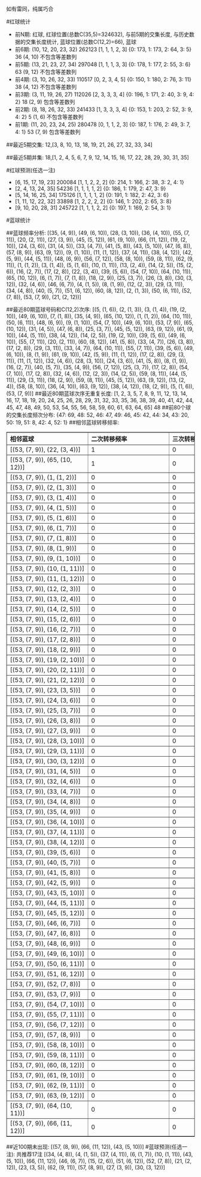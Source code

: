 <!-- 
.. title: 大乐透10021期(2010-02-24)数据分析报告
.. slug: dlott-10021-2010-02-24-report
.. date: 2010-02-25 08:00:00 UTC+08:00
.. tags: Lottery
.. link: 
.. description: 
.. type: text
-->

如有雷同，纯属巧合

<!-- TEASER_END-->

#红球统计

- 前N期: 红球, 红球位置(总数C(35,5)=324632), 与前5期的交集长度, 与历史数据的交集长度统计, 蓝球位置(总数C(12,2)=66), 蓝球
- 前6期: (10, 12, 20, 23, 32) 262123 [1, 1, 1, 2, 3] {0: 173, 1: 173, 2: 64, 3: 5} 36 (4, 10) 不包含等差数列
- 前5期: (13, 21, 23, 27, 34) 297048 [1, 1, 1, 3, 3] {0: 178, 1: 177, 2: 55, 3: 6} 63 (9, 12) 不包含等差数列
- 前4期: (3, 10, 26, 32, 33) 110517 [0, 2, 3, 4, 5] {0: 150, 1: 180, 2: 76, 3: 11} 38 (4, 12) 不包含等差数列
- 前3期: (3, 11, 19, 26, 27) 112026 [2, 3, 3, 3, 4] {0: 196, 1: 171, 2: 40, 3: 9, 4: 2} 18 (2, 9) 包含等差数列
- 前2期: (8, 18, 26, 32, 33) 241433 [1, 3, 3, 3, 4] {0: 153, 1: 203, 2: 52, 3: 9, 4: 2} 5 (1, 6) 不包含等差数列
- 前1期: (11, 20, 23, 24, 25) 280478 [0, 1, 1, 2, 3] {0: 187, 1: 176, 2: 49, 3: 7, 4: 1} 53 (7, 9) 包含等差数列

##最近5期交集:
12,[3, 8, 10, 13, 18, 19, 21, 26, 27, 32, 33, 34]

##最近5期并集:
18,[1, 2, 4, 5, 6, 7, 9, 12, 14, 15, 16, 17, 22, 28, 29, 30, 31, 35]

#红球预测(任选一注)

- [6, 15, 17, 19, 23] 200084 [1, 1, 2, 2, 2] {0: 214, 1: 166, 2: 38, 3: 2, 4: 1}
- [2, 4, 13, 24, 35] 54236 [1, 1, 1, 1, 2] {0: 186, 1: 179, 2: 47, 3: 9}
- [5, 14, 16, 25, 34] 175126 [1, 1, 1, 1, 2] {0: 191, 1: 182, 2: 42, 3: 6}
- [1, 11, 12, 22, 32] 33898 [1, 2, 2, 2, 2] {0: 146, 1: 202, 2: 65, 3: 8}
- [9, 10, 20, 28, 31] 245722 [1, 1, 1, 2, 2] {0: 197, 1: 169, 2: 54, 3: 1}

#蓝球统计

##蓝球频率分析:
[(35, (4, 9)), (49, (6, 10)), (28, (3, 10)), (36, (4, 10)), (55, (7, 11)), (20, (2, 11)), (27, (3, 9)), (45, (5, 12)), (61, (9, 10)), (66, (11, 12)), (19, (2, 10)), (24, (3, 6)), (31, (4, 5)), (33, (4, 7)), (41, (5, 8)), (43, (5, 10)), (47, (6, 8)), (57, (8, 9)), (63, (9, 12)), (9, (1, 10)), (11, (1, 12)), (37, (4, 11)), (38, (4, 12)), (42, (5, 9)), (44, (5, 11)), (48, (6, 9)), (56, (7, 12)), (58, (8, 10)), (59, (8, 11)), (62, (9, 11)), (1, (1, 2)), (3, (1, 4)), (5, (1, 6)), (10, (1, 11)), (13, (2, 4)), (14, (2, 5)), (15, (2, 6)), (16, (2, 7)), (17, (2, 8)), (22, (3, 4)), (39, (5, 6)), (54, (7, 10)), (64, (10, 11)), (65, (10, 12)), (6, (1, 7)), (7, (1, 8)), (18, (2, 9)), (25, (3, 7)), (26, (3, 8)), (30, (3, 12)), (32, (4, 6)), (46, (6, 7)), (4, (1, 5)), (8, (1, 9)), (12, (2, 3)), (29, (3, 11)), (34, (4, 8)), (40, (5, 7)), (51, (6, 12)), (60, (8, 12)), (2, (1, 3)), (50, (6, 11)), (52, (7, 8)), (53, (7, 9)), (21, (2, 12))]

##最近80期蓝球号码和C(12,2)次序:
[(5, (1, 6)), (2, (1, 3)), (3, (1, 4)), (19, (2, 10)), (49, (6, 10)), (7, (1, 8)), (35, (4, 9)), (65, (10, 12)), (1, (1, 2)), (64, (10, 11)), (50, (6, 11)), (48, (6, 9)), (9, (1, 10)), (54, (7, 10)), (49, (6, 10)), (53, (7, 9)), (65, (10, 12)), (31, (4, 5)), (47, (6, 8)), (25, (3, 7)), (45, (5, 12)), (63, (9, 12)), (61, (9, 10)), (44, (5, 11)), (38, (4, 12)), (14, (2, 5)), (19, (2, 10)), (39, (5, 6)), (49, (6, 10)), (55, (7, 11)), (20, (2, 11)), (60, (8, 12)), (41, (5, 8)), (33, (4, 7)), (26, (3, 8)), (17, (2, 8)), (29, (3, 11)), (33, (4, 7)), (64, (10, 11)), (55, (7, 11)), (39, (5, 6)), (49, (6, 10)), (8, (1, 9)), (61, (9, 10)), (42, (5, 9)), (11, (1, 12)), (17, (2, 8)), (29, (3, 11)), (11, (1, 12)), (32, (4, 6)), (28, (3, 10)), (24, (3, 6)), (41, (5, 8)), (8, (1, 9)), (16, (2, 7)), (40, (5, 7)), (35, (4, 9)), (56, (7, 12)), (25, (3, 7)), (17, (2, 8)), (54, (7, 10)), (17, (2, 8)), (32, (4, 6)), (12, (2, 3)), (14, (2, 5)), (59, (8, 11)), (44, (5, 11)), (29, (3, 11)), (18, (2, 9)), (59, (8, 11)), (45, (5, 12)), (63, (9, 12)), (13, (2, 4)), (58, (8, 10)), (36, (4, 10)), (63, (9, 12)), (38, (4, 12)), (18, (2, 9)), (5, (1, 6)), (53, (7, 9))]
##最近80期蓝球次序无重复长度:
[1, 2, 3, 5, 7, 8, 9, 11, 12, 13, 14, 16, 17, 18, 19, 20, 24, 25, 26, 28, 29, 31, 32, 33, 35, 36, 38, 39, 40, 41, 42, 44, 45, 47, 48, 49, 50, 53, 54, 55, 56, 58, 59, 60, 61, 63, 64, 65] 48
##前80个球的交集长度频次分布:
{47: 69, 48: 52, 46: 47, 49: 46, 45: 42, 44: 34, 43: 20, 50: 19, 51: 8, 42: 4, 52: 1}
##相邻蓝球转移频率:
<table border="1" class="table table-striped dataframe">
  <thead>
    <tr style="text-align: left;">
      <th style="min-width: 200px;">相邻蓝球</th>
      <th style="min-width: 200px;">二次转移频率</th>
      <th style="min-width: 200px;">三次转移频率</th>
    </tr>
  </thead>
  <tbody>
    <tr>
      <td>   [(53, (7, 9)), (22, (3, 4))]</td>
      <td> 1</td>
      <td> 0</td>
    </tr>
    <tr>
      <td> [(53, (7, 9)), (65, (10, 12))]</td>
      <td> 1</td>
      <td> 0</td>
    </tr>
    <tr>
      <td>    [(53, (7, 9)), (1, (1, 2))]</td>
      <td> 0</td>
      <td> 0</td>
    </tr>
    <tr>
      <td>    [(53, (7, 9)), (2, (1, 3))]</td>
      <td> 0</td>
      <td> 0</td>
    </tr>
    <tr>
      <td>    [(53, (7, 9)), (3, (1, 4))]</td>
      <td> 0</td>
      <td> 0</td>
    </tr>
    <tr>
      <td>    [(53, (7, 9)), (4, (1, 5))]</td>
      <td> 0</td>
      <td> 0</td>
    </tr>
    <tr>
      <td>    [(53, (7, 9)), (5, (1, 6))]</td>
      <td> 0</td>
      <td> 0</td>
    </tr>
    <tr>
      <td>    [(53, (7, 9)), (6, (1, 7))]</td>
      <td> 0</td>
      <td> 0</td>
    </tr>
    <tr>
      <td>    [(53, (7, 9)), (7, (1, 8))]</td>
      <td> 0</td>
      <td> 0</td>
    </tr>
    <tr>
      <td>    [(53, (7, 9)), (8, (1, 9))]</td>
      <td> 0</td>
      <td> 0</td>
    </tr>
    <tr>
      <td>   [(53, (7, 9)), (9, (1, 10))]</td>
      <td> 0</td>
      <td> 0</td>
    </tr>
    <tr>
      <td>  [(53, (7, 9)), (10, (1, 11))]</td>
      <td> 0</td>
      <td> 0</td>
    </tr>
    <tr>
      <td>  [(53, (7, 9)), (11, (1, 12))]</td>
      <td> 0</td>
      <td> 0</td>
    </tr>
    <tr>
      <td>   [(53, (7, 9)), (12, (2, 3))]</td>
      <td> 0</td>
      <td> 0</td>
    </tr>
    <tr>
      <td>   [(53, (7, 9)), (13, (2, 4))]</td>
      <td> 0</td>
      <td> 0</td>
    </tr>
    <tr>
      <td>   [(53, (7, 9)), (14, (2, 5))]</td>
      <td> 0</td>
      <td> 0</td>
    </tr>
    <tr>
      <td>   [(53, (7, 9)), (15, (2, 6))]</td>
      <td> 0</td>
      <td> 0</td>
    </tr>
    <tr>
      <td>   [(53, (7, 9)), (16, (2, 7))]</td>
      <td> 0</td>
      <td> 0</td>
    </tr>
    <tr>
      <td>   [(53, (7, 9)), (17, (2, 8))]</td>
      <td> 0</td>
      <td> 0</td>
    </tr>
    <tr>
      <td>   [(53, (7, 9)), (18, (2, 9))]</td>
      <td> 0</td>
      <td> 0</td>
    </tr>
    <tr>
      <td>  [(53, (7, 9)), (19, (2, 10))]</td>
      <td> 0</td>
      <td> 0</td>
    </tr>
    <tr>
      <td>  [(53, (7, 9)), (20, (2, 11))]</td>
      <td> 0</td>
      <td> 0</td>
    </tr>
    <tr>
      <td>  [(53, (7, 9)), (21, (2, 12))]</td>
      <td> 0</td>
      <td> 0</td>
    </tr>
    <tr>
      <td>   [(53, (7, 9)), (23, (3, 5))]</td>
      <td> 0</td>
      <td> 0</td>
    </tr>
    <tr>
      <td>   [(53, (7, 9)), (24, (3, 6))]</td>
      <td> 0</td>
      <td> 0</td>
    </tr>
    <tr>
      <td>   [(53, (7, 9)), (25, (3, 7))]</td>
      <td> 0</td>
      <td> 0</td>
    </tr>
    <tr>
      <td>   [(53, (7, 9)), (26, (3, 8))]</td>
      <td> 0</td>
      <td> 0</td>
    </tr>
    <tr>
      <td>   [(53, (7, 9)), (27, (3, 9))]</td>
      <td> 0</td>
      <td> 0</td>
    </tr>
    <tr>
      <td>  [(53, (7, 9)), (28, (3, 10))]</td>
      <td> 0</td>
      <td> 0</td>
    </tr>
    <tr>
      <td>  [(53, (7, 9)), (29, (3, 11))]</td>
      <td> 0</td>
      <td> 0</td>
    </tr>
    <tr>
      <td>  [(53, (7, 9)), (30, (3, 12))]</td>
      <td> 0</td>
      <td> 0</td>
    </tr>
    <tr>
      <td>   [(53, (7, 9)), (31, (4, 5))]</td>
      <td> 0</td>
      <td> 0</td>
    </tr>
    <tr>
      <td>   [(53, (7, 9)), (32, (4, 6))]</td>
      <td> 0</td>
      <td> 0</td>
    </tr>
    <tr>
      <td>   [(53, (7, 9)), (33, (4, 7))]</td>
      <td> 0</td>
      <td> 0</td>
    </tr>
    <tr>
      <td>   [(53, (7, 9)), (34, (4, 8))]</td>
      <td> 0</td>
      <td> 0</td>
    </tr>
    <tr>
      <td>   [(53, (7, 9)), (35, (4, 9))]</td>
      <td> 0</td>
      <td> 0</td>
    </tr>
    <tr>
      <td>  [(53, (7, 9)), (36, (4, 10))]</td>
      <td> 0</td>
      <td> 0</td>
    </tr>
    <tr>
      <td>  [(53, (7, 9)), (37, (4, 11))]</td>
      <td> 0</td>
      <td> 0</td>
    </tr>
    <tr>
      <td>  [(53, (7, 9)), (38, (4, 12))]</td>
      <td> 0</td>
      <td> 0</td>
    </tr>
    <tr>
      <td>   [(53, (7, 9)), (39, (5, 6))]</td>
      <td> 0</td>
      <td> 0</td>
    </tr>
    <tr>
      <td>   [(53, (7, 9)), (40, (5, 7))]</td>
      <td> 0</td>
      <td> 0</td>
    </tr>
    <tr>
      <td>   [(53, (7, 9)), (41, (5, 8))]</td>
      <td> 0</td>
      <td> 0</td>
    </tr>
    <tr>
      <td>   [(53, (7, 9)), (42, (5, 9))]</td>
      <td> 0</td>
      <td> 0</td>
    </tr>
    <tr>
      <td>  [(53, (7, 9)), (43, (5, 10))]</td>
      <td> 0</td>
      <td> 0</td>
    </tr>
    <tr>
      <td>  [(53, (7, 9)), (44, (5, 11))]</td>
      <td> 0</td>
      <td> 0</td>
    </tr>
    <tr>
      <td>  [(53, (7, 9)), (45, (5, 12))]</td>
      <td> 0</td>
      <td> 0</td>
    </tr>
    <tr>
      <td>   [(53, (7, 9)), (46, (6, 7))]</td>
      <td> 0</td>
      <td> 0</td>
    </tr>
    <tr>
      <td>   [(53, (7, 9)), (47, (6, 8))]</td>
      <td> 0</td>
      <td> 0</td>
    </tr>
    <tr>
      <td>   [(53, (7, 9)), (48, (6, 9))]</td>
      <td> 0</td>
      <td> 0</td>
    </tr>
    <tr>
      <td>  [(53, (7, 9)), (49, (6, 10))]</td>
      <td> 0</td>
      <td> 0</td>
    </tr>
    <tr>
      <td>  [(53, (7, 9)), (50, (6, 11))]</td>
      <td> 0</td>
      <td> 0</td>
    </tr>
    <tr>
      <td>  [(53, (7, 9)), (51, (6, 12))]</td>
      <td> 0</td>
      <td> 0</td>
    </tr>
    <tr>
      <td>   [(53, (7, 9)), (52, (7, 8))]</td>
      <td> 0</td>
      <td> 0</td>
    </tr>
    <tr>
      <td>   [(53, (7, 9)), (53, (7, 9))]</td>
      <td> 0</td>
      <td> 0</td>
    </tr>
    <tr>
      <td>  [(53, (7, 9)), (54, (7, 10))]</td>
      <td> 0</td>
      <td> 0</td>
    </tr>
    <tr>
      <td>  [(53, (7, 9)), (55, (7, 11))]</td>
      <td> 0</td>
      <td> 0</td>
    </tr>
    <tr>
      <td>  [(53, (7, 9)), (56, (7, 12))]</td>
      <td> 0</td>
      <td> 0</td>
    </tr>
    <tr>
      <td>   [(53, (7, 9)), (57, (8, 9))]</td>
      <td> 0</td>
      <td> 0</td>
    </tr>
    <tr>
      <td>  [(53, (7, 9)), (58, (8, 10))]</td>
      <td> 0</td>
      <td> 0</td>
    </tr>
    <tr>
      <td>  [(53, (7, 9)), (59, (8, 11))]</td>
      <td> 0</td>
      <td> 0</td>
    </tr>
    <tr>
      <td>  [(53, (7, 9)), (60, (8, 12))]</td>
      <td> 0</td>
      <td> 0</td>
    </tr>
    <tr>
      <td>  [(53, (7, 9)), (61, (9, 10))]</td>
      <td> 0</td>
      <td> 0</td>
    </tr>
    <tr>
      <td>  [(53, (7, 9)), (62, (9, 11))]</td>
      <td> 0</td>
      <td> 0</td>
    </tr>
    <tr>
      <td>  [(53, (7, 9)), (63, (9, 12))]</td>
      <td> 0</td>
      <td> 0</td>
    </tr>
    <tr>
      <td> [(53, (7, 9)), (64, (10, 11))]</td>
      <td> 0</td>
      <td> 0</td>
    </tr>
    <tr>
      <td> [(53, (7, 9)), (66, (11, 12))]</td>
      <td> 0</td>
      <td> 0</td>
    </tr>
  </tbody>
</table>
##近100期未出现:
[(57, (8, 9)), (66, (11, 12)), (43, (5, 10))]
#蓝球预测(任选一注):
共推荐17注
[(34, (4, 8)), (4, (1, 5)), (37, (4, 11)), (6, (1, 7)), (10, (1, 11)), (43, (5, 10)), (66, (11, 12)), (46, (6, 7)), (15, (2, 6)), (51, (6, 12)), (52, (7, 8)), (21, (2, 12)), (23, (3, 5)), (62, (9, 11)), (57, (8, 9)), (27, (3, 9)), (30, (3, 12))]

